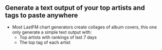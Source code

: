 ## Generate a text output of your top artists and tags to paste anywhere

- Most LastFM chart generators create collages of album covers, this one only generate a simple text output with:
    - Top artists with rankings of last 7 days
    - The top tag of each artist
